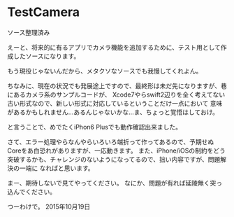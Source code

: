 # TestCamera
ソース整理済み

えーと、将来的に有るアプリでカメラ機能を追加するために、テスト用として作成したソースになります。

もう現役じゃないんだから、メタクソなソースでも我慢してくれよん。

ちなみに、現在の状況でも発展途上ですので、最終形は未だ先になりますが、巷にあるカメラ系のサンプルコードが、
Xcode7やらswift2辺りを全く考えてない古い形式なので、新しい形式に対応しているということだけ一点において
意味があるかもしれません…あるんじゃないかな…ま、ちょっと覚悟はしておけ。

と言うことで、めでたくiPhon6 Plusでも動作確認出来ました。

さて、エラー処理やらなんやらいろいろ端折って作ってあるので、予期せぬCoreをあ白恐れがありますが、一応動きます。
また、iPhone/iOSの制約をどう突破するかも、チャレンジのないようになってるので、拙い内容ですが、問題解決の一端に
なればと思います。

まー、期待しないで見てやってください。
なにか、問題が有れば延陵無く突っ込んでください。

つーわけで。
2015年10月19日
